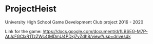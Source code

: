 # ProjectHeist
University High School Game Development Club project 2019 - 2020


Link for the game: https://docs.google.com/document/d/1LBSEG-M7P-AtJcFGClxR1TzZWc4tMDmU4PDkj7vZdh8/view?usp=drivesdk
